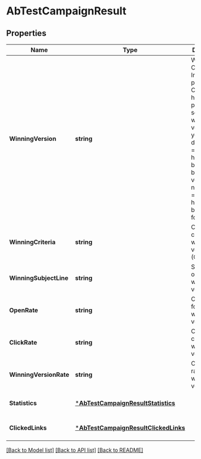 # AbTestCampaignResult

## Properties
Name | Type | Description | Notes
------------ | ------------- | ------------- | -------------
**WinningVersion** | **string** | Winning Campaign Info. pending &#x3D; Campaign has been picked for sending and winning version is yet to be decided, tie &#x3D; A tie happened between both the versions, notAvailable &#x3D; Campaign has not yet been picked for sending. | [optional] [default to null]
**WinningCriteria** | **string** | Criteria choosen for winning version (Open/Click) | [optional] [default to null]
**WinningSubjectLine** | **string** | Subject Line of current winning version | [optional] [default to null]
**OpenRate** | **string** | Open rate for current winning version | [optional] [default to null]
**ClickRate** | **string** | Click rate for current winning version | [optional] [default to null]
**WinningVersionRate** | **string** | Open/Click rate for the winner version | [optional] [default to null]
**Statistics** | [***AbTestCampaignResultStatistics**](AbTestCampaignResultStatistics.md) |  | [optional] [default to null]
**ClickedLinks** | [***AbTestCampaignResultClickedLinks**](AbTestCampaignResultClickedLinks.md) |  | [optional] [default to null]

[[Back to Model list]](../README.md#documentation-for-models) [[Back to API list]](../README.md#documentation-for-api-endpoints) [[Back to README]](../README.md)


